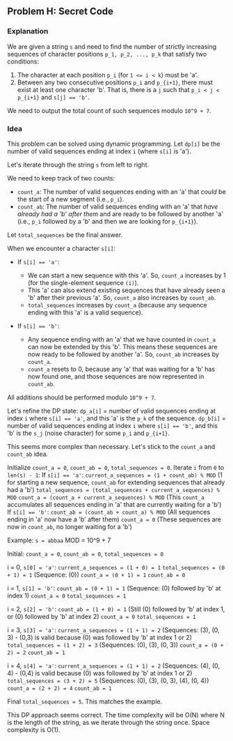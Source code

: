 ## Problem H: Secret Code

### Explanation

We are given a string `s` and need to find the number of strictly increasing sequences of character positions `p_1, p_2, ..., p_k` that satisfy two conditions:
1. The character at each position `p_i` (for `1 <= i < k`) must be 'a'.
2. Between any two consecutive positions `p_i` and `p_{i+1}`, there must exist at least one character 'b'. That is, there is a `j` such that `p_i < j < p_{i+1}` and `s[j] == 'b'`.

We need to output the total count of such sequences modulo `10^9 + 7`.

### Idea

This problem can be solved using dynamic programming. Let `dp[i]` be the number of valid sequences ending at index `i` (where `s[i]` is 'a').

Let's iterate through the string `s` from left to right.

We need to keep track of two counts:
- `count_a`: The number of valid sequences ending with an 'a' that *could* be the start of a new segment (i.e., `p_i`).
- `count_ab`: The number of valid sequences ending with an 'a' that *have already had a 'b' after them* and are ready to be followed by another 'a' (i.e., `p_i` followed by a 'b' and then we are looking for `p_{i+1}`).

Let `total_sequences` be the final answer.

When we encounter a character `s[i]`:

- If `s[i] == 'a'`:
    - We can start a new sequence with this 'a'. So, `count_a` increases by 1 (for the single-element sequence `(i)`).
    - This 'a' can also extend existing sequences that have already seen a 'b' after their previous 'a'. So, `count_a` also increases by `count_ab`.
    - `total_sequences` increases by `count_a` (because any sequence ending with this 'a' is a valid sequence).

- If `s[i] == 'b'`:
    - Any sequence ending with an 'a' that we have counted in `count_a` can now be extended by this 'b'. This means these sequences are now ready to be followed by another 'a'. So, `count_ab` increases by `count_a`.
    - `count_a` resets to 0, because any 'a' that was waiting for a 'b' has now found one, and those sequences are now represented in `count_ab`.

All additions should be performed modulo `10^9 + 7`.

Let's refine the DP state:
`dp_a[i]` = number of valid sequences ending at index `i` where `s[i] == 'a'`, and this 'a' is the `p_k` of the sequence.
`dp_b[i]` = number of valid sequences ending at index `i` where `s[i] == 'b'`, and this 'b' is the `s_j` (noise character) for some `p_i` and `p_{i+1}`.

This seems more complex than necessary. Let's stick to the `count_a` and `count_ab` idea.

Initialize `count_a = 0`, `count_ab = 0`, `total_sequences = 0`.
Iterate `i` from `0` to `len(s) - 1`:
  If `s[i] == 'a'`:
    `current_a_sequences = (1 + count_ab) % MOD` (1 for starting a new sequence, `count_ab` for extending sequences that already had a 'b')
    `total_sequences = (total_sequences + current_a_sequences) % MOD`
    `count_a = (count_a + current_a_sequences) % MOD` (This `count_a` accumulates all sequences ending in 'a' that are currently waiting for a 'b')
  If `s[i] == 'b'`:
    `count_ab = (count_ab + count_a) % MOD` (All sequences ending in 'a' now have a 'b' after them)
    `count_a = 0` (These sequences are now in `count_ab`, no longer waiting for a 'b')

Example: `s = abbaa`
MOD = 10^9 + 7

Initial: `count_a = 0`, `count_ab = 0`, `total_sequences = 0`

i = 0, `s[0] = 'a'`:
  `current_a_sequences = (1 + 0) = 1`
  `total_sequences = (0 + 1) = 1` (Sequence: (0))
  `count_a = (0 + 1) = 1`
  `count_ab = 0`

i = 1, `s[1] = 'b'`:
  `count_ab = (0 + 1) = 1` (Sequence: (0) followed by 'b' at index 1)
  `count_a = 0`
  `total_sequences = 1`

i = 2, `s[2] = 'b'`:
  `count_ab = (1 + 0) = 1` (Still (0) followed by 'b' at index 1, or (0) followed by 'b' at index 2)
  `count_a = 0`
  `total_sequences = 1`

i = 3, `s[3] = 'a'`:
  `current_a_sequences = (1 + 1) = 2` (Sequences: (3), (0, 3) - (0,3) is valid because (0) was followed by 'b' at index 1 or 2)
  `total_sequences = (1 + 2) = 3` (Sequences: (0), (3), (0, 3))
  `count_a = (0 + 2) = 2`
  `count_ab = 1`

i = 4, `s[4] = 'a'`:
  `current_a_sequences = (1 + 1) = 2` (Sequences: (4), (0, 4) - (0,4) is valid because (0) was followed by 'b' at index 1 or 2)
  `total_sequences = (3 + 2) = 5` (Sequences: (0), (3), (0, 3), (4), (0, 4))
  `count_a = (2 + 2) = 4`
  `count_ab = 1`

Final `total_sequences = 5`. This matches the example.

This DP approach seems correct. The time complexity will be O(N) where N is the length of the string, as we iterate through the string once. Space complexity is O(1).

